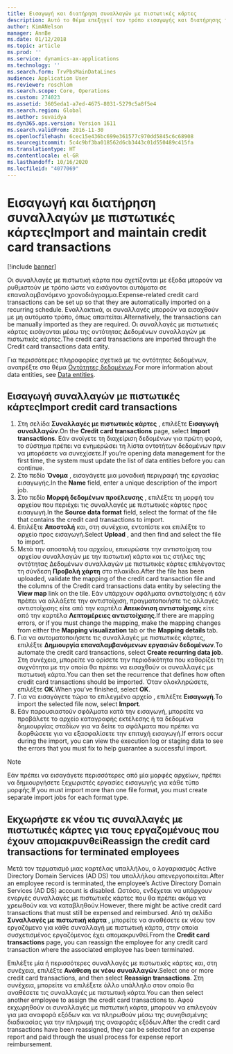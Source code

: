 ```yaml
---
title: Εισαγωγή και διατήρηση συναλλαγών με πιστωτικές κάρτες
description: Αυτό το θέμα επεξηγεί τον τρόπο εισαγωγής και διατήρησης των συναλλαγών με πιστωτικές κάρτες που σχετίζονται με έξοδα. Αυτές οι συναλλαγές μπορούν να ρυθμιστούν έτσι ώστε να εισαγάγονται αυτόματα σε ένα επαναλαμβανόμενο χρονοδιάγραμμα ή μπορούν να εισαχθούν με μη αυτόματο τρόπο, όπως απαιτείται.
author: KimANelson
manager: AnnBe
ms.date: 01/12/2018
ms.topic: article
ms.prod: ''
ms.service: dynamics-ax-applications
ms.technology: ''
ms.search.form: TrvPbsMainDataLines
audience: Application User
ms.reviewer: roschlom
ms.search.scope: Core, Operations
ms.custom: 274023
ms.assetid: 3605eda1-a7ed-4675-8031-5279c5a8f5e4
ms.search.region: Global
ms.author: suvaidya
ms.dyn365.ops.version: Version 1611
ms.search.validFrom: 2016-11-30
ms.openlocfilehash: 6cec15e436bc699e361577c970dd5845c6c68908
ms.sourcegitcommit: 5c4c9bf3ba018562d6cb3443c01d550489c415fa
ms.translationtype: HT
ms.contentlocale: el-GR
ms.lasthandoff: 10/16/2020
ms.locfileid: "4077069"
---
```

# <a name="import-and-maintain-credit-card-transactions"></a><span data-ttu-id="49c9a-104">Εισαγωγή και διατήρηση συναλλαγών με πιστωτικές κάρτες</span><span class="sxs-lookup"><span data-stu-id="49c9a-104">Import and maintain credit card transactions</span></span>

[!include [banner](../includes/banner.md)]

<span data-ttu-id="49c9a-105">Οι συναλλαγές με πιστωτική κάρτα που σχετίζονται με έξοδα μπορούν να ρυθμιστούν με τρόπο ώστε να εισάγονται αυτόματα σε επαναλαμβανόμενο χρονοδιάγραμμα.</span><span class="sxs-lookup"><span data-stu-id="49c9a-105">Expense-related credit card transactions can be set up so that they are automatically imported on a recurring schedule.</span></span> <span data-ttu-id="49c9a-106">Εναλλακτικά, οι συναλλαγές μπορούν να εισαχθούν με μη αυτόματο τρόπο, όπως απαιτείται.</span><span class="sxs-lookup"><span data-stu-id="49c9a-106">Alternatively, the transactions can be manually imported as they are required.</span></span> <span data-ttu-id="49c9a-107">Οι συναλλαγές με πιστωτικές κάρτες εισάγονται μέσω της οντότητας Δεδομένων συναλλαγών με πιστωτικές κάρτες.</span><span class="sxs-lookup"><span data-stu-id="49c9a-107">The credit card transactions are imported through the Credit card transactions data entity.</span></span>

<span data-ttu-id="49c9a-108">Για περισσότερες πληροφορίες σχετικά με τις οντότητες δεδομένων, ανατρέξτε στο θέμα [Οντότητες δεδομένων](https://docs.microsoft.com/dynamics365/fin-ops-core/dev-itpro/data-entities/data-entities).</span><span class="sxs-lookup"><span data-stu-id="49c9a-108">For more information about data entities, see [Data entities](https://docs.microsoft.com/dynamics365/fin-ops-core/dev-itpro/data-entities/data-entities).</span></span>

## <a name="import-credit-card-transactions"></a><span data-ttu-id="49c9a-109">Εισαγωγή συναλλαγών με πιστωτικές κάρτες</span><span class="sxs-lookup"><span data-stu-id="49c9a-109">Import credit card transactions</span></span>

1. <span data-ttu-id="49c9a-110">Στη σελίδα **Συναλλαγές με πιστωτικές κάρτες** , επιλέξτε **Εισαγωγή συναλλαγών**.</span><span class="sxs-lookup"><span data-stu-id="49c9a-110">On the **Credit card transactions** page, select **Import transactions**.</span></span> <span data-ttu-id="49c9a-111">Εάν ανοίγετε τη διαχείριση δεδομένων για πρώτη φορά, το σύστημα πρέπει να ενημερώσει τη λίστα οντοτήτων δεδομένων πριν να μπορέσετε να συνεχίσετε.</span><span class="sxs-lookup"><span data-stu-id="49c9a-111">If you’re opening data management for the first time, the system must update the list of data entities before you can continue.</span></span>
2. <span data-ttu-id="49c9a-112">Στο πεδίο **Όνομα** , εισαγάγετε μια μοναδική περιγραφή της εργασίας εισαγωγής.</span><span class="sxs-lookup"><span data-stu-id="49c9a-112">In the **Name** field, enter a unique description of the import job.</span></span>
3. <span data-ttu-id="49c9a-113">Στο πεδίο **Μορφή δεδομένων προέλευσης** , επιλέξτε τη μορφή του αρχείου που περιέχει τις συναλλαγές με πιστωτικές κάρτες προς εισαγωγή.</span><span class="sxs-lookup"><span data-stu-id="49c9a-113">In the **Source data format** field, select the format of the file that contains the credit card transactions to import.</span></span>
4. <span data-ttu-id="49c9a-114">Επιλέξτε **Αποστολή** και, στη συνέχεια, εντοπίστε και επιλέξτε το αρχείο προς εισαγωγή.</span><span class="sxs-lookup"><span data-stu-id="49c9a-114">Select **Upload** , and then find and select the file to import.</span></span>
5. <span data-ttu-id="49c9a-115">Μετά την αποστολή του αρχείου, επικυρώστε την αντιστοίχιση του αρχείου συναλλαγών με την πιστωτική κάρτα και τις στήλες της οντότητας Δεδομένων συναλλαγών με πιστωτικές κάρτες επιλέγοντας τη σύνδεση **Προβολή χάρτη** στο πλακίδιο.</span><span class="sxs-lookup"><span data-stu-id="49c9a-115">After the file has been uploaded, validate the mapping of the credit card transaction file and the columns of the Credit card transactions data entity by selecting the **View map** link on the tile.</span></span> <span data-ttu-id="49c9a-116">Εάν υπάρχουν σφάλματα αντιστοίχισης ή εάν πρέπει να αλλάξετε την αντιστοίχιση, πραγματοποιήστε τις αλλαγές αντιστοίχισης είτε από την καρτέλα **Απεικόνιση αντιστοίχισης** είτε από την καρτέλα **Λεπτομέρειες αντιστοίχισης**.</span><span class="sxs-lookup"><span data-stu-id="49c9a-116">If there are mapping errors, or if you must change the mapping, make the mapping changes from either the **Mapping visualization** tab or the **Mapping details** tab.</span></span>
6. <span data-ttu-id="49c9a-117">Για να αυτοματοποιήσετε τις συναλλαγές με πιστωτικές κάρτες, επιλέξτε **Δημιουργία επαναλαμβανόμενων εργασιών δεδομένων**.</span><span class="sxs-lookup"><span data-stu-id="49c9a-117">To automate the credit card transactions, select **Create recurring data job**.</span></span> <span data-ttu-id="49c9a-118">Στη συνέχεια, μπορείτε να ορίσετε την περιοδικότητα που καθορίζει τη συχνότητα με την οποία θα πρέπει να εισαχθούν οι συναλλαγές με πιστωτική κάρτα.</span><span class="sxs-lookup"><span data-stu-id="49c9a-118">You can then set the recurrence that defines how often credit card transactions should be imported.</span></span> <span data-ttu-id="49c9a-119">Όταν ολοκληρώσετε, επιλέξτε **ΟΚ**.</span><span class="sxs-lookup"><span data-stu-id="49c9a-119">When you’ve finished, select **OK**.</span></span>
7. <span data-ttu-id="49c9a-120">Για να εισαγάγετε τώρα το επιλεγμένο αρχείο , επιλέξτε **Εισαγωγή**.</span><span class="sxs-lookup"><span data-stu-id="49c9a-120">To import the selected file now, select **Import**.</span></span>
8. <span data-ttu-id="49c9a-121">Εάν παρουσιαστούν σφάλματα κατά την εισαγωγή, μπορείτε να προβάλετε το αρχείο καταγραφής εκτέλεσης ή τα δεδομένα δημιουργίας σταδίων για να δείτε τα σφάλματα που πρέπει να διορθώσετε για να εξασφαλίσετε την επιτυχή εισαγωγή.</span><span class="sxs-lookup"><span data-stu-id="49c9a-121">If errors occur during the import, you can view the execution log or staging data to see the errors that you must fix to help guarantee a successful import.</span></span>

> [!NOTE]
> <span data-ttu-id="49c9a-122">Εάν πρέπει να εισαγάγετε περισσότερες από μία μορφές αρχείων, πρέπει να δημιουργήσετε ξεχωριστές εργασίες εισαγωγής για κάθε τύπο μορφής.</span><span class="sxs-lookup"><span data-stu-id="49c9a-122">If you must import more than one file format, you must create separate import jobs for each format type.</span></span>

## <a name="reassign-the-credit-card-transactions-for-terminated-employees"></a><span data-ttu-id="49c9a-123">Εκχωρήστε εκ νέου τις συναλλαγές με πιστωτικές κάρτες για τους εργαζομένους που έχουν απομακρυνθεί</span><span class="sxs-lookup"><span data-stu-id="49c9a-123">Reassign the credit card transactions for terminated employees</span></span>

<span data-ttu-id="49c9a-124">Μετά τον τερματισμό μιας καρτέλας υπαλλήλου, ο λογαριασμός Active Directory Domain Services (AD DS) του υπαλλήλου απενεργοποιείται.</span><span class="sxs-lookup"><span data-stu-id="49c9a-124">After an employee record is terminated, the employee’s Active Directory Domain Services (AD DS) account is disabled.</span></span> <span data-ttu-id="49c9a-125">Ωστόσο, ενδέχεται να υπάρχουν ενεργές συναλλαγές με πιστωτικές κάρτες που θα πρέπει ακόμα να χρεωθούν και να καταβληθούν.</span><span class="sxs-lookup"><span data-stu-id="49c9a-125">However, there might be active credit card transactions that must still be expensed and reimbursed.</span></span> <span data-ttu-id="49c9a-126">Από τη σελίδα **Συναλλαγές με πιστωτική κάρτα** , μπορείτε να αναθέσετε εκ νέου τον εργαζόμενο για κάθε συναλλαγή με πιστωτική κάρτα, στην οποία συσχετισμένος εργαζόμενος έχει απομακρυνθεί.</span><span class="sxs-lookup"><span data-stu-id="49c9a-126">From the **Credit card transactions** page, you can reassign the employee for any credit card transaction where the associated employee has been terminated.</span></span>

<span data-ttu-id="49c9a-127">Επιλέξτε μία ή περισσότερες συναλλαγές με πιστωτικές κάρτες και, στη συνέχεια, επιλέξτε **Ανάθεση εκ νέου συναλλαγών**.</span><span class="sxs-lookup"><span data-stu-id="49c9a-127">Select one or more credit card transactions, and then select **Reassign transactions**.</span></span> <span data-ttu-id="49c9a-128">Στη συνέχεια, μπορείτε να επιλέξετε άλλο υπάλληλο στον οποίο θα αναθέσετε τις συναλλαγές με πιστωτική κάρτα.</span><span class="sxs-lookup"><span data-stu-id="49c9a-128">You can then select another employee to assign the credit card transactions to.</span></span> <span data-ttu-id="49c9a-129">Αφού εκχωρηθούν οι συναλλαγές με πιστωτική κάρτα, μπορούν να επιλεγούν για μια αναφορά εξόδων και να πληρωθούν μέσω της συνηθισμένης διαδικασίας για την πληρωμή της αναφοράς εξόδων.</span><span class="sxs-lookup"><span data-stu-id="49c9a-129">After the credit card transactions have been reassigned, they can be selected for an expense report and paid through the usual process for expense report reimbursement.</span></span>
